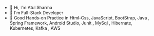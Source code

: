 - 👋 Hi, I’m Atul Sharma
- 👀 I'm Full-Stack Developer  
- 🌱 Good Hands-on Practice in Html-Css, JavaScript, BootStrap, Java , Spring Framework, Android Studio, Junit , MySql , Hibernate, Kubernetes, Kafka , AWS

<!---
infinitecodegod/infinitecodegod is a ✨ special ✨ repository because its `README.md` (this file) appears on your GitHub profile.
You can click the Preview link to take a look at your changes.
--->
